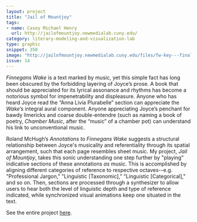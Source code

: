 ```yaml
---
layout: project
title: "Jail of Mountjoy"
tags:
- name: Casey Michael Henry
  url: http://jailofmountjoy.newmedialab.cuny.edu/
category: literary-modeling-and-visualization-lab
type: graphic
snippet: 350
image: "http://jailofmountjoy.newmedialab.cuny.edu/files/fw-key---final-cropped-w-o-title.jpg"
issue: 14
---
```


<i>Finnegans Wake</i> is a text marked by music, yet this simple fact has long been obscured by the forbidding layering of Joyce’s 
prose. A book that should be appreciated for its lyrical assonance and rhythms has become a notorious symbol for impenetrability 
and displeasure. Anyone who has heard Joyce read the “Anna Livia Plurabelle” section can appreciate the <i>Wake</i>’s 
integral aural component. Anyone appreciating Joyce’s penchant for bawdy limericks and coarse double-entendre 
(such as naming a book of poetry, <i>Chamber Music</i>, after the “music” of a chamber pot) can understand his link to unconventional music.

Roland McHugh’s <i>Annotations to Finnegans Wake</i> suggests a structural relationship between Joyce's musicality and referentiality through its spatial arrangement, such that each page resembles sheet music. My project, <i>Jail of Mountjoy</i>, takes this sonic understanding one step further by "playing" indicative sections of these annotations <i>as</i> music. This is accomplished by aligning different categories of reference to respective octaves--e.g. "Professional Jargon," "Linguistic [Taxonomic],” "Linguistic [Categorical]," and so on. Then, sections are processed through a synthesizer to allow users to hear both the level of linguistic depth and type of reference indicated, while synchronized visual animations keep one situated in the text.

See the entire project <a href="http://jailofmountjoy.newmedialab.cuny.edu/">here</a>.
